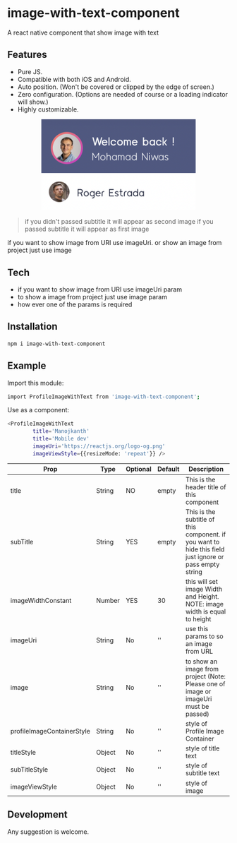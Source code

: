 # image-with-text-component


A react native component that show image with text

## Features

- Pure JS.
- Compatible with both iOS and Android.
- Auto position. (Won't be covered or clipped by the edge of screen.)
- Zero configuration. (Options are needed of course or a loading indicator will show.)
- Highly customizable.

<p align="center">
  <img src="https://github.com/ManojKanth/image-with-text-component/blob/main/images/image1.png?raw=true" width="350" title="hover text">
  <img src="https://github.com/ManojKanth/image-with-text-component/blob/main/images/image2.png?raw=true" width="350" alt="accessibility text">
</p>


> if you didn't passed subtitle it will appear as second image
> if you passed subtitle it will appear as first image

if you want to show image from URI use imageUri. or show an image from project just use image

## Tech


- if you want to show image from URI use imageUri param
- to show a image from project just use image param
- how ever one of the params is required


## Installation


```sh
npm i image-with-text-component
```
## Example

Import this module:
```sh
import ProfileImageWithText from 'image-with-text-component';
```

Use as a component:
```sh
<ProfileImageWithText 
        title='Manojkanth' 
        title='Mobile dev' 
        imageUri='https://reactjs.org/logo-og.png'
        imageViewStyle={{resizeMode: 'repeat'}} />
```



| Prop | Type | Optional | Default | Description |
| ------ | ------ | ------ | ------ | ------ |
| title | String | NO | empty | This is the header title of this component
| subTitle | String | YES | empty | This is the subtitle of this component. if you want to hide this field just ignore or pass empty string
| imageWidthConstant | Number | YES | 30 | this will set image Width and Height. NOTE: image width is equal to height
| imageUri | String | No | '' | use this params to so an image from URL
| image | String | No | '' | to show an image from project (Note: Please one of image or imageUri must be passed)
| profileImageContainerStyle | String | No | '' | style of Profile Image Container
| titleStyle | Object | No | '' | style of title text
| subTitleStyle | Object | No | '' | style of subtitle text
| imageViewStyle | Object | No | '' | style of image

## Development

Any suggestion is welcome.

